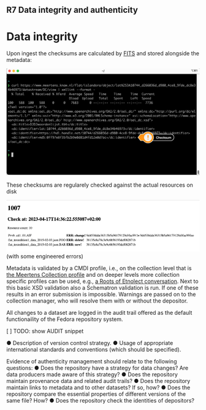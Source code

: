 ## R7 Data integrity and authenticity

# Data integrity 
<a name="integrity"></a>

Upon ingest the checksums are calculated by [FITS](https://projects.iq.harvard.edu/fits) and stored alongside the metadata:

![checksum](./assets/checksum.png)

These checksums are regularely checked against the actual resources on disk

![checksum](./assets/1007-check.png)
(with some engineered errors)

Metadata is validated by a CMDI profile, i.e., on the collection level that is [the Meertens Collection profile](https://menzowindhouwer.github.io/lab/cr2html/#clarin.eu:cr1:p_1440426460262) and on deeper levels more collection specific profiles can be used, e.g., [a Roots of Etnolect conversation](https://menzowindhouwer.github.io/lab/cr2html/#clarin.eu:cr1:p_1454489235460). Next to this basic XSD validation also a Schematron validation is run. If one of these results in an error submission is impossible. Warnings are passed on to the collection manager, who will resolve them with or without the depositor.

All changes to a dataset are logged in the audit trail offered as the default functionaility of the Fedora repository system.

[ ] TODO: show AUDIT snippet


● Description of version control strategy.
● Usage of appropriate international standards and conventions (which should be specified).

Evidence of authenticity management should relate to the following questions:
● Does the repository have a strategy for data changes? Are data producers made aware of
this strategy?
● Does the repository maintain provenance data and related audit trails?
● Does the repository maintain links to metadata and to other datasets? If so, how?
● Does the repository compare the essential properties of different versions of the same file?
How?
● Does the repository check the identities of depositors?